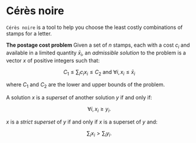 # Cérès noire

`Cérès noire` is a tool to help you choose the least costly
combinations of stamps for a letter.

**The postage cost problem** Given a set of $n$ stamps, each with a
cost $c_i$ and available in a limited quantity ${\bar x}_i$, an
*admissible solution* to the problem is a vector $x$ of positive
integers such that:

$$C_1 \leq \sum_i c_i x_i \leq C_2 \: \text{and} \: \forall i, x_i \leq {\bar x}_i$$

where $C_1$ and $C_2$ are the lower and upper bounds of the problem.

A solution $x$ is a *superset* of another solution $y$ if and only if:

$$\forall i, x_i \geq y_i.$$

$x$ is a *strict superset* of $y$ if and only if $x$ is a superset of
$y$ and:

$$\sum_i x_i > \sum_i y_i.$$
